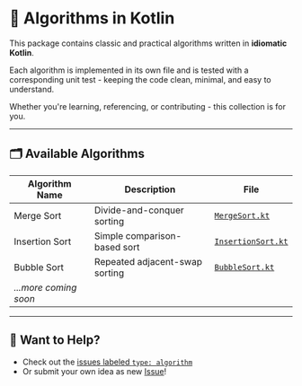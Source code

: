 # 🧠 Algorithms in Kotlin

This package contains classic and practical algorithms written in **idiomatic Kotlin**.

Each algorithm is implemented in its own file and is tested with a corresponding unit test - keeping the code clean, minimal, and easy to understand.

Whether you're learning, referencing, or contributing - this collection is for you.

---

## 🗂️ Available Algorithms

| Algorithm Name | Description                  | File                                   |
| -------------- | ---------------------------- | -------------------------------------- |
| Merge Sort     | Divide-and-conquer sorting   | [`MergeSort.kt`](MergeSort.kt)         |
| Insertion Sort | Simple comparison-based sort | [`InsertionSort.kt`](InsertionSort.kt) |
| Bubble Sort           | Repeated adjacent-swap sorting  | [`BubbleSort.kt`](BubbleSort.kt) |
| _...more coming soon_ |

---

## 🙌 Want to Help?

- Check out the [issues labeled `type: algorithm`](https://github.com/e5LA/kotlin-code-collection/issues?q=label%3A%22type%3A%20algorithm%22%20state%3Aopen)
- Or submit your own idea as new [Issue](https://github.com/e5LA/kotlin-code-collection/issues/new)!
